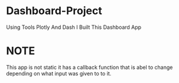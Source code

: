 # Dashboard-Project

Using Tools Plotly And Dash I Built This Dashboard App 

# NOTE 
This app is not static it has a callback function that is abel to change depending on what input was given to to it.
